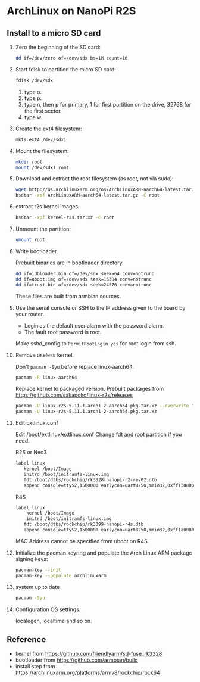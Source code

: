 # ArchLinux on NanoPi R2S

## Install to a micro SD card

1. Zero the beginning of the SD card:

    ```sh
    dd if=/dev/zero of=/dev/sdx bs=1M count=16
    ````

1. Start fdisk to partition the micro SD card:

    ```sh
    fdisk /dev/sdx
    ```

    1. type o.
    1. type p.
    1. type n, then p for primary, 1 for first partition on the drive, 32768 for the first sector.
    1. type w.

1. Create the ext4 filesystem:

    ```sh
    mkfs.ext4 /dev/sdx1
    ```

1. Mount the filesystem:

    ```sh
    mkdir root
    mount /dev/sdx1 root
    ```

1. Download and extract the root filesystem (as root, not via sudo):

    ```sh
    wget http://os.archlinuxarm.org/os/ArchLinuxARM-aarch64-latest.tar.gz
    bsdtar -xpf ArchLinuxARM-aarch64-latest.tar.gz -C root
    ```

1. extract r2s kernel images.

    ```sh
    bsdtar -xpf kernel-r2s.tar.xz -C root
    ```

1. Unmount the partition:

    ```sh
    umount root
    ```

1. Write bootloader.

    Prebuilt binaries are in bootloader directory.

    ```sh
    dd if=idbloader.bin of=/dev/sdx seek=64 conv=notrunc
    dd if=uboot.img of=/dev/sdx seek=16384 conv=notrunc
    dd if=trust.bin of=/dev/sdx seek=24576 conv=notrunc
    ```

    These files are built from armbian sources.

1. Use the serial console or SSH to the IP address given to the board by your router.

    - Login as the default user alarm with the password alarm.
    - The fault root password is root.

    Make sshd_config to `PermitRootLogin yes` for root login from ssh.

1. Remove useless kernel.

    Don't `pacman -Syu` before replace linux-aarch64.

    ```sh
    pacman -R linux-aarch64
    ```

    Replace kernel to packaged version.
    Prebuilt packages from https://github.com/sakapoko/linux-r2s/releases 

    ```sh
    pacman -U linux-r2s-5.11.1.arch1-2-aarch64.pkg.tar.xz --overwrite '/usr/lib/modules/*','/boot/*'
    pacman -U linux-r2s-5.11.1.arch1-2-aarch64.pkg.tar.xz
    ```

1. Edit extlinux.conf

    Edit /boot/extlinux/extlinux.conf
    Change fdt and root partition if you need.

    R2S or Neo3

    ```txt
    label linux
       kernel /boot/Image
       initrd /boot/initramfs-linux.img
       fdt /boot/dtbs/rockchip/rk3328-nanopi-r2-rev02.dtb
       append console=ttyS2,1500000 earlycon=uart8250,mmio32,0xff130000 rw root=/dev/mmcblk0p1 rootwait rootfstype=ext4 coherent_pool=1M ethaddr=${ethaddr} serial=${serial#}
    ```

    R4S

    ```txt
    label linux
        kernel /boot/Image
        initrd /boot/initramfs-linux.img
       fdt /boot/dtbs/rockchip/rk3399-nanopi-r4s.dtb
       append console=ttyS2,1500000 earlycon=uart8250,mmio32,0xff1a0000 rw root=/dev/mmcblk1p1 rootwait rootfstype=ext4 coherent_pool=1M
    ```

    MAC Address cannot be specified from uboot on R4S.

1. Initialize the pacman keyring and populate the Arch Linux ARM package signing keys:

    ```sh
    pacman-key --init
    pacman-key --populate archlinuxarm
    ```

1. system up to date

    ```sh
    pacman -Syu
    ```

1. Configuration OS settings.

    localegen, localtime and so on.

## Reference

- kernel from https://github.com/friendlyarm/sd-fuse_rk3328
- bootloader from https://github.com/armbian/build
- install step from https://archlinuxarm.org/platforms/armv8/rockchip/rock64